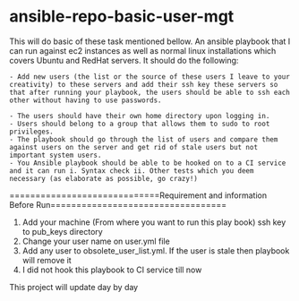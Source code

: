 # ansible-repo-basic-user-mgt

This will do basic of these task mentioned bellow. An ansible playbook that I can run against ec2 instances as well as normal linux installations which covers Ubuntu and RedHat servers. It should do the following: 

    - Add new users (the list or the source of these users I leave to your creativity) to these servers and add their ssh key these servers so that after running your playbook, the users should be able to ssh each other without having to use passwords.
 
    - The users should have their own home directory upon logging in.
    - Users should belong to a group that allows them to sudo to root privileges. 
    - The playbook should go through the list of users and compare them against users on the server and get rid of stale users but not important system users.
    - You Ansible playbook should be able to be hooked on to a CI service and it can run i. Syntax check ii. Other tests which you deem necessary (as elaborate as possible, go crazy!) 

=============================Requirement and information Before Run==================================
1. Add your machine (From where you want to run this play book) ssh key to pub_keys directory
2. Change your user name on user.yml file
3. Add any user to obsolete_user_list.yml. If the user is stale then playbook will remove it
4. I did not hook this playbook to CI service till now

This project will update day by day

